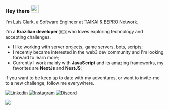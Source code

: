 ### Hey there <img src="https://media.giphy.com/media/hvRJCLFzcasrR4ia7z/giphy.gif" width="25px">

I'm [Luis Clark](https://www.linkedin.com/in/joaoluisclark/), a Software Engineer at [TAIKAI](https://github.com/taikai) & [BEPRO Network](https://github.com/bepronetwork). 

I'm a **Brazilian developer** 🇧🇷 who loves exploring technology and accepting challenges.

- I like working with server projects, game servers, bots, scripts;
- I recently became interested in the web3 dev community and I'm looking forward to learn more;
- Currently I work mainly with **JavaScript** and its amazing frameworks, my favorites are **NextJs** and **NestJS**;

if you want to be keep up to date with my adventures, or want to invite-me to a new challenge, follow me everywhere.

[![Linkedin](https://img.shields.io/badge/LinkedIn-555555?style=for-the-badge&logo=linkedin&logoColor=white)](https://www.linkedin.com/in/joaoluisclark/) [![Instagram](https://img.shields.io/badge/Instagram-555555?style=for-the-badge&logo=instagram)](https://instagram.com/luisclark_)
[![Discord](https://img.shields.io/badge/Discord-555555?style=for-the-badge&logo=discord&logoColor=white)](https://discord.com/users/Luis%20Clark#1254)

![](https://komarev.com/ghpvc/?username=clarkjoao&color=lightgrey&style=flat)
